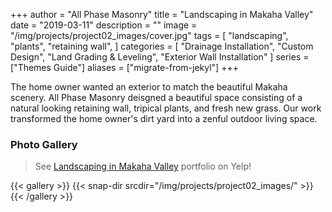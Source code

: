 +++
author = "All Phase Masonry"
title = "Landscaping in Makaha Valley"
date = "2019-03-11"
description = ""
image = "/img/projects/project02_images/cover.jpg"
tags = [
    "landscaping",
    "plants",
    "retaining wall",
]
categories = [
    "Drainage Installation",
    "Custom Design",
	"Land Grading & Leveling",
	"Exterior Wall Installation"
]
series = ["Themes Guide"]
aliases = ["migrate-from-jekyl"]
+++

The home owner wanted an exterior to match the beautiful Makaha scenery.  All Phase Masonry deisgned a beautiful space consisting of a natural looking retaining wall, tripical plants, and fresh new grass.  Our work transformed the home owner's dirt yard into a zenful outdoor living space.

### Photo Gallery ###
> See [Landscaping in Makaha Valley](https://www.yelp.com/portfolio_project/DChGft1z5q8MSp4A484r7Q/-/mPZOOUy9u99V4E8YvQnzLA) portfolio on Yelp!

{{< gallery >}}
  {{< snap-dir srcdir="/img/projects/project02_images/" >}}
{{< /gallery >}}
